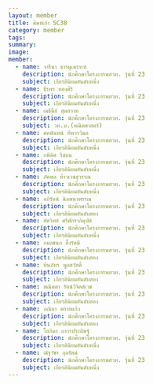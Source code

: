 ```yaml
---
layout: member
title: ศิษย์เก่า SC38
category: member
tags:
summary:
image:
member:
  - name: จารีนา ธารนุเคราะห์
    description: นักศึกษาโครงการพสวท. รุ่นที่ 23
    subject: เกียรตินิยมอันดับหนึ่ง
  - name: ธีรพร ทองศิริ
    description: นักศึกษาโครงการพสวท. รุ่นที่ 23
    subject: เกียรตินิยมอันดับหนึ่ง
  - name: เมธินีย์ สุดสวาท
    description: นักศึกษาโครงการพสวท. รุ่นที่ 23
    subject: วท.บ.(คณิตศาสตร์)
  - name: ศตนันทน์ ทิพวรวิมล
    description: นักศึกษาโครงการพสวท. รุ่นที่ 23
    subject: เกียรตินิยมอันดับหนึ่ง
  - name: กษิดิศ ริสอน
    description: นักศึกษาโครงการพสวท. รุ่นที่ 23
    subject: เกียรตินิยมอันดับหนึ่ง
  - name: ภัคพล ท้าวเวชสุวรรณ
    description: นักศึกษาโครงการพสวท. รุ่นที่ 23
    subject: เกียรตินิยมอันดับหนึ่ง
  - name: อภิรัตน์ นิลพนาพรรณ
    description: นักศึกษาโครงการพสวท. รุ่นที่ 23
    subject: เกียรตินิยมอันดับสอง
  - name: อัศวิทย์ ศรีศักราภิคุปต์
    description: นักศึกษาโครงการพสวท. รุ่นที่ 23
    subject: เกียรตินิยมอันดับหนึ่ง
  - name: กมลชนก อึ้งรัศมี
    description: นักศึกษาโครงการพสวท. รุ่นที่ 23
    subject: เกียรตินิยมอันดับสอง
  - name: ทินภัทร พูลสวัสดิ์
    description: นักศึกษาโครงการพสวท. รุ่นที่ 23
    subject: เกียรตินิยมอันดับสอง
  - name: พณิตตา รัตน์วิจิตต์เวช
    description: นักศึกษาโครงการพสวท. รุ่นที่ 23
    subject: เกียรตินิยมอันดับสอง
  - name: ภณิดา พรายแก้ว
    description: นักศึกษาโครงการพสวท. รุ่นที่ 23
    subject: เกียรตินิยมอันดับสอง
  - name: โสภิดา ถาวรประดิษฐ์
    description: นักศึกษาโครงการพสวท. รุ่นที่ 23
    subject: เกียรตินิยมอันดับหนึ่ง
  - name: ณัฐวัชร กุลรัตน์ 
    description: นักศึกษาโครงการพสวท. รุ่นที่ 23
    subject: เกียรตินิยมอันดับหนึ่ง
---
```

